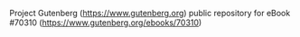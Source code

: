 Project Gutenberg (https://www.gutenberg.org) public repository for
eBook #70310 (https://www.gutenberg.org/ebooks/70310)
